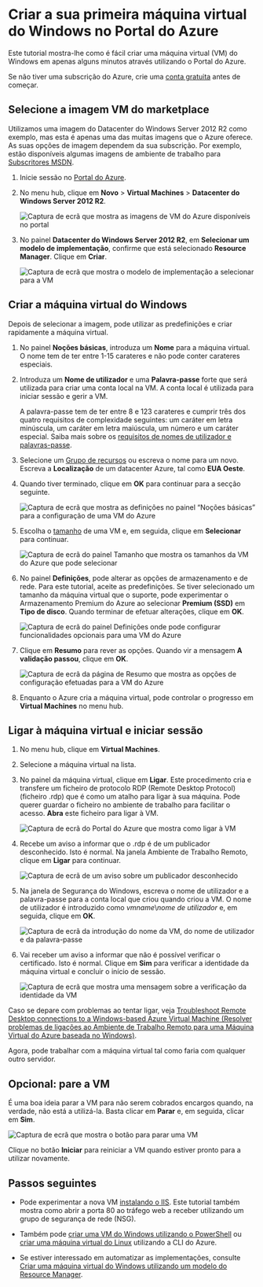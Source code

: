 <properties
    pageTitle="Criar a sua primeira VM do Windows | Microsoft Azure"
    description="Saiba como criar a sua primeira máquina virtual do Windows utilizando o Portal do Azure."
    keywords="Máquina virtual do Windows, criar uma máquina virtual, computador virtual, configurar uma máquina virtual"
    services="virtual-machines-windows"
    documentationCenter=""
    authors="cynthn"
    manager="timlt"
    editor=""
    tags="azure-resource-manager"/>
<tags
    ms.service="virtual-machines-windows"
    ms.workload="infrastructure-services"
    ms.tgt_pltfrm="vm-windows"
    ms.devlang="na"
    ms.topic="hero-article"
    ms.date="09/06/2016"
    ms.author="cynthn"/>

# Criar a sua primeira máquina virtual do Windows no Portal do Azure

Este tutorial mostra-lhe como é fácil criar uma máquina virtual (VM) do Windows em apenas alguns minutos através utilizando o Portal do Azure.  

Se não tiver uma subscrição do Azure, crie uma [conta gratuita](https://azure.microsoft.com/free/) antes de começar.

## Selecione a imagem VM do marketplace

Utilizamos uma imagem do Datacenter do Windows Server 2012 R2 como exemplo, mas esta é apenas uma das muitas imagens que o Azure oferece. As suas opções de imagem dependem da sua subscrição. Por exemplo, estão disponíveis algumas imagens de ambiente de trabalho para [Subscritores MSDN](https://azure.microsoft.com/pricing/member-offers/msdn-benefits-details/?WT.mc_id=A261C142F).

1. Inicie sessão no [Portal do Azure](https://portal.azure.com).

2. No menu hub, clique em **Novo** > **Virtual Machines** > **Datacenter do Windows Server 2012 R2**.

    ![Captura de ecrã que mostra as imagens de VM do Azure disponíveis no portal](./media/virtual-machines-windows-hero-tutorial/marketplace-new.png)


3. No painel **Datacenter do Windows Server 2012 R2**, em **Selecionar um modelo de implementação**, confirme que está selecionado **Resource Manager**. Clique em **Criar**.

    ![Captura de ecrã que mostra o modelo de implementação a selecionar para a VM](./media/virtual-machines-windows-hero-tutorial/deployment-model.png)

## Criar a máquina virtual do Windows

Depois de selecionar a imagem, pode utilizar as predefinições e criar rapidamente a máquina virtual.

1. No painel **Noções básicas**, introduza um **Nome** para a máquina virtual. O nome tem de ter entre 1-15 carateres e não pode conter carateres especiais.

2. Introduza um **Nome de utilizador** e uma **Palavra-passe** forte que será utilizada para criar uma conta local na VM. A conta local é utilizada para iniciar sessão e gerir a VM. 

    A palavra-passe tem de ter entre 8 e 123 carateres e cumprir três dos quatro requisitos de complexidade seguintes: um caráter em letra minúscula, um caráter em letra maiúscula, um número e um caráter especial. Saiba mais sobre os [requisitos de nomes de utilizador e palavras-passe](virtual-machines-windows-faq.md#what-are-the-username-requirements-when-creating-a-vm).


3. Selecione um [Grupo de recursos](../resource-group-overview.md#resource-groups) ou escreva o nome para um novo. Escreva a **Localização** de um datacenter Azure, tal como **EUA Oeste**. 

4. Quando tiver terminado, clique em **OK** para continuar para a secção seguinte. 

    ![Captura de ecrã que mostra as definições no painel “Noções básicas” para a configuração de uma VM do Azure](./media/virtual-machines-windows-hero-tutorial/basics-blade.png)

    
5. Escolha o [tamanho](virtual-machines-windows-sizes.md) de uma VM e, em seguida, clique em **Selecionar** para continuar. 

    ![Captura de ecrã do painel Tamanho que mostra os tamanhos da VM do Azure que pode selecionar](./media/virtual-machines-windows-hero-tutorial/size-blade.png)

6. No painel **Definições**, pode alterar as opções de armazenamento e de rede. Para este tutorial, aceite as predefinições. Se tiver selecionado um tamanho da máquina virtual que o suporte, pode experimentar o Armazenamento Premium do Azure ao selecionar **Premium (SSD)** em **Tipo de disco**. Quando terminar de efetuar alterações, clique em **OK**.

    ![Captura de ecrã do painel Definições onde pode configurar funcionalidades opcionais para uma VM do Azure](./media/virtual-machines-windows-hero-tutorial/settings-blade.png)

7. Clique em **Resumo** para rever as opções. Quando vir a mensagem **A validação passou**, clique em **OK**.

    ![Captura de ecrã da página de Resumo que mostra as opções de configuração efetuadas para a VM do Azure](./media/virtual-machines-windows-hero-tutorial/summary-blade.png)

8. Enquanto o Azure cria a máquina virtual, pode controlar o progresso em **Virtual Machines** no menu hub. 


## Ligar à máquina virtual e iniciar sessão

1.  No menu hub, clique em **Virtual Machines**.

2.  Selecione a máquina virtual na lista.

3. No painel da máquina virtual, clique em **Ligar**. Este procedimento cria e transfere um ficheiro de protocolo RDP (Remote Desktop Protocol) (ficheiro .rdp) que é como um atalho para ligar à sua máquina. Pode querer guardar o ficheiro no ambiente de trabalho para facilitar o acesso. **Abra** este ficheiro para ligar à VM.

    ![Captura de ecrã do Portal do Azure que mostra como ligar à VM](./media/virtual-machines-windows-hero-tutorial/connect.png)

4. Recebe um aviso a informar que o .rdp é de um publicador desconhecido. Isto é normal. Na janela Ambiente de Trabalho Remoto, clique em **Ligar** para continuar.

    ![Captura de ecrã de um aviso sobre um publicador desconhecido](./media/virtual-machines-windows-hero-tutorial/rdp-warn.png)

5. Na janela de Segurança do Windows, escreva o nome de utilizador e a palavra-passe para a conta local que criou quando criou a VM. O nome de utilizador é introduzido como *vmname*&#92;*nome de utilizador* e, em seguida, clique em **OK**.

    ![Captura de ecrã da introdução do nome da VM, do nome de utilizador e da palavra-passe](./media/virtual-machines-windows-hero-tutorial/credentials.png)
    
6.  Vai receber um aviso a informar que não é possível verificar o certificado. Isto é normal. Clique em **Sim** para verificar a identidade da máquina virtual e concluir o início de sessão.

    ![Captura de ecrã que mostra uma mensagem sobre a verificação da identidade da VM](./media/virtual-machines-windows-hero-tutorial/cert-warning.png)


Caso se depare com problemas ao tentar ligar, veja [Troubleshoot Remote Desktop connections to a Windows-based Azure Virtual Machine (Resolver problemas de ligações ao Ambiente de Trabalho Remoto para uma Máquina Virtual do Azure baseada no Windows)](virtual-machines-windows-troubleshoot-rdp-connection.md).

Agora, pode trabalhar com a máquina virtual tal como faria com qualquer outro servidor.



## Opcional: pare a VM

É uma boa ideia parar a VM para não serem cobrados encargos quando, na verdade, não está a utilizá-la. Basta clicar em **Parar** e, em seguida, clicar em **Sim**.

![Captura de ecrã que mostra o botão para parar uma VM](./media/virtual-machines-windows-hero-tutorial/stop-vm.png)
    
Clique no botão **Iniciar** para reiniciar a VM quando estiver pronto para a utilizar novamente.


## Passos seguintes

- Pode experimentar a nova VM [instalando o IIS](virtual-machines-windows-hero-role.md). Este tutorial também mostra como abrir a porta 80 ao tráfego web a receber utilizando um grupo de segurança de rede (NSG). 

- Também pode [criar uma VM do Windows utilizando o PowerShell](virtual-machines-windows-ps-create.md) ou [criar uma máquina virtual do Linux](virtual-machines-linux-quick-create-cli.md) utilizando a CLI do Azure.

- Se estiver interessado em automatizar as implementações, consulte [Criar uma máquina virtual do Windows utilizando um modelo do Resource Manager](virtual-machines-windows-ps-template.md).



<!--HONumber=sep12_HO2-->


